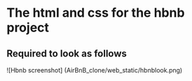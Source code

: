 # The html and css for the hbnb project
## Required to look as follows
![Hbnb screenshot] (AirBnB_clone/web_static/hbnblook.png)
